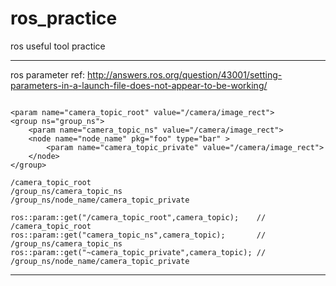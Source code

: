 # ros_practice
ros useful tool practice

------------------------------------------------------------------------------------
ros parameter ref:
http://answers.ros.org/question/43001/setting-parameters-in-a-launch-file-does-not-appear-to-be-working/

````

<param name="camera_topic_root" value="/camera/image_rect">
<group ns="group_ns">
    <param name="camera_topic_ns" value="/camera/image_rect">
    <node name="node_name" pkg="foo" type="bar" >
        <param name="camera_topic_private" value="/camera/image_rect">
    </node>
</group>
````

````
/camera_topic_root
/group_ns/camera_topic_ns
/group_ns/node_name/camera_topic_private
````
````
ros::param::get("/camera_topic_root",camera_topic);    // /camera_topic_root
ros::param::get("camera_topic_ns",camera_topic);       // /group_ns/camera_topic_ns
ros::param::get("~camera_topic_private",camera_topic); // /group_ns/node_name/camera_topic_private
````
------------------------------------------------------------------------------------------------------
